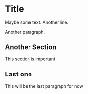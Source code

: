 # Title

Maybe some text.
Another line.

Another paragraph.

## Another Section

This section is important

## Last one

This will be the last paragraph for now